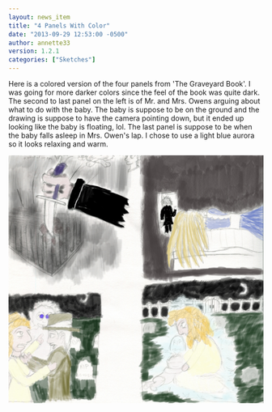 ```yaml
---
layout: news_item
title: "4 Panels With Color"
date: "2013-09-29 12:53:00 -0500"
author: annette33
version: 1.2.1
categories: ["Sketches"]
---
```


Here is a colored version of the four panels from 'The Graveyard Book'. I was going for more darker colors since the feel of the book was quite dark. The second to last panel on the left is of Mr. and Mrs. Owens arguing about what to do with the baby. The baby is suppose to be on the ground and the drawing is suppose to have the camera pointing down, but it ended up looking like the baby is floating, lol. The last panel is suppose to be when the baby falls asleep in Mrs. Owen's lap. I chose to use a light blue aurora so it looks relaxing and warm.

![4 Panels Color](/img/4panelscolor.jpg)